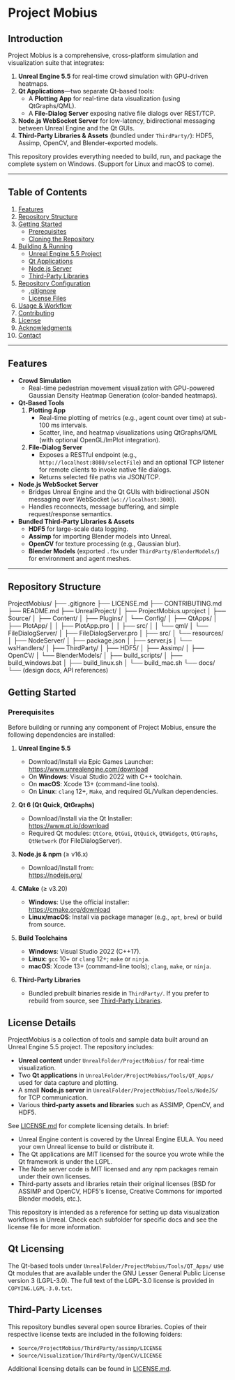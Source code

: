 # Project Mobius

## Introduction

Project Mobius is a comprehensive, cross-platform simulation and visualization suite that integrates:

1. **Unreal Engine 5.5** for real-time crowd simulation with GPU-driven heatmaps.  
2. **Qt Applications**—two separate Qt-based tools:  
   - A **Plotting App** for real-time data visualization (using QtGraphs/QML).  
   - A **File-Dialog Server** exposing native file dialogs over REST/TCP.  
3. **Node.js WebSocket Server** for low-latency, bidirectional messaging between Unreal Engine and the Qt GUIs.  
4. **Third-Party Libraries & Assets** (bundled under `ThirdParty/`): HDF5, Assimp, OpenCV, and Blender-exported models.

This repository provides everything needed to build, run, and package the complete system on Windows. (Support for Linux and macOS to come).

---

## Table of Contents

1. [Features](#features)  
2. [Repository Structure](#repository-structure)  
3. [Getting Started](#getting-started)  
   - [Prerequisites](#prerequisites)  
   - [Cloning the Repository](#cloning-the-repository)  
4. [Building & Running](#building--running)  
   - [Unreal Engine 5.5 Project](#unreal-engine-55-project)  
   - [Qt Applications](#qt-applications)  
   - [Node.js Server](#nodejs-server)  
   - [Third-Party Libraries](#third-party-libraries)  
5. [Repository Configuration](#repository-configuration)  
   - [.gitignore](#gitignore)  
   - [License Files](#license-files)  
6. [Usage & Workflow](#usage--workflow)  
7. [Contributing](#contributing)  
8. [License](#license-details)  
9. [Acknowledgments](#acknowledgments)  
10. [Contact](#contact)  

---

## Features

- **Crowd Simulation**  
  - Real-time pedestrian movement visualization with GPU-powered Gaussian Density Heatmap Generation (color-banded heatmaps).  
- **Qt-Based Tools**  
  1. **Plotting App**  
     - Real-time plotting of metrics (e.g., agent count over time) at sub-100 ms intervals.  
     - Scatter, line, and heatmap visualizations using QtGraphs/QML (with optional OpenGL/ImPlot integration).  
  2. **File-Dialog Server**  
     - Exposes a RESTful endpoint (e.g., `http://localhost:8080/selectFile`) and an optional TCP listener for remote clients to invoke native file dialogs.  
     - Returns selected file paths via JSON/TCP.  
- **Node.js WebSocket Server**  
  - Bridges Unreal Engine and the Qt GUIs with bidirectional JSON messaging over WebSocket (`ws://localhost:3000`).  
  - Handles reconnects, message buffering, and simple request/response semantics.  
- **Bundled Third-Party Libraries & Assets**  
  - **HDF5** for large-scale data logging.  
  - **Assimp** for importing Blender models into Unreal.  
  - **OpenCV** for texture processing (e.g., Gaussian blur).  
  - **Blender Models** (exported `.fbx` under `ThirdParty/BlenderModels/`) for environment and agent meshes.

---

## Repository Structure

ProjectMobius/
├── .gitignore
├── LICENSE.md
├── CONTRIBUTING.md
├── README.md
├── UnrealProject/
│ ├── ProjectMobius.uproject
│ ├── Source/
│ ├── Content/
│ ├── Plugins/
│ └── Config/
│
├── QtApps/
│ ├── PlotApp/
│ │ ├── PlotApp.pro
│ │ ├── src/
│ │ └── qml/
│ └── FileDialogServer/
│ ├── FileDialogServer.pro
│ ├── src/
│ └── resources/
│
├── NodeServer/
│ ├── package.json
│ ├── server.js
│ └── wsHandlers/
│
├── ThirdParty/
│ ├── HDF5/
│ ├── Assimp/
│ ├── OpenCV/
│ └── BlenderModels/
│
├── build_scripts/
│ ├── build_windows.bat
│ ├── build_linux.sh
│ └── build_mac.sh
└── docs/
└── (design docs, API references)

## Getting Started

### Prerequisites

Before building or running any component of Project Mobius, ensure the following dependencies are installed:

1. **Unreal Engine 5.5**  
   - Download/Install via Epic Games Launcher:  
     <a href="https://www.unrealengine.com/download">https://www.unrealengine.com/download</a>  
   - On **Windows**: Visual Studio 2022 with C++ toolchain.  
   - On **macOS**: Xcode 13+ (command-line tools).  
   - On **Linux**: `clang` 12+, `Make`, and required GL/Vulkan dependencies.

2. **Qt 6 (Qt Quick, QtGraphs)**  
   - Download/Install via the Qt Installer:  
     <a href="https://www.qt.io/download">https://www.qt.io/download</a>  
   - Required Qt modules: `QtCore`, `QtGui`, `QtQuick`, `QtWidgets`, `QtGraphs`, `QtNetwork` (for FileDialogServer).

3. **Node.js & npm** (≥ v16.x)  
   - Download/Install from:  
     <a href="https://nodejs.org/">https://nodejs.org/</a>  

4. **CMake** (≥ v3.20)  
   - **Windows**: Use the official installer:  
     <a href="https://cmake.org/download/">https://cmake.org/download</a>  
   - **Linux/macOS**: Install via package manager (e.g., `apt`, `brew`) or build from source.

5. **Build Toolchains**  
   - **Windows**: Visual Studio 2022 (C++17).  
   - **Linux**: `gcc` 10+ or `clang` 12+; `make` or `ninja`.  
   - **macOS**: Xcode 13+ (command-line tools); `clang`, `make`, or `ninja`.

6. **Third-Party Libraries**  
   - Bundled prebuilt binaries reside in `ThirdParty/`. If you prefer to rebuild from source, see [Third-Party Libraries](#third-party-libraries).

## License Details

ProjectMobius is a collection of tools and sample data built around an Unreal Engine 5.5 project. The repository includes:

- **Unreal content** under `UnrealFolder/ProjectMobius/` for real-time visualization.
- Two **Qt applications** in `UnrealFolder/ProjectMobius/Tools/QT_Apps/` used for data capture and plotting.
- A small **Node.js server** in `UnrealFolder/ProjectMobius/Tools/NodeJS/` for TCP communication.
- Various **third-party assets and libraries** such as ASSIMP, OpenCV, and HDF5.

See [LICENSE.md](LICENSE.md) for complete licensing details. In brief:

- Unreal Engine content is covered by the Unreal Engine EULA. You need your own Unreal license to build or distribute it.
- The Qt applications are MIT licensed for the source you wrote while the Qt framework is under the LGPL.
- The Node server code is MIT licensed and any npm packages remain under their own licenses.
- Third-party assets and libraries retain their original licenses (BSD for ASSIMP and OpenCV, HDF5's license, Creative Commons for imported Blender models, etc.).

This repository is intended as a reference for setting up data visualization workflows in Unreal. Check each subfolder for specific docs and see the license file for more information.

## Qt Licensing

The Qt-based tools under `UnrealFolder/ProjectMobius/Tools/QT_Apps/` use Qt modules that are available under the GNU Lesser General Public License version 3 (LGPL-3.0). The full text of the LGPL-3.0 license is provided in `COPYING.LGPL-3.0.txt`.

## Third-Party Licenses

This repository bundles several open source libraries.
Copies of their respective license texts are included in the following folders:

- `Source/ProjectMobius/ThirdParty/assimp/LICENSE`
- `Source/Visualization/ThirdParty/OpenCV/LICENSE`

Additional licensing details can be found in [LICENSE.md](LICENSE.md).
